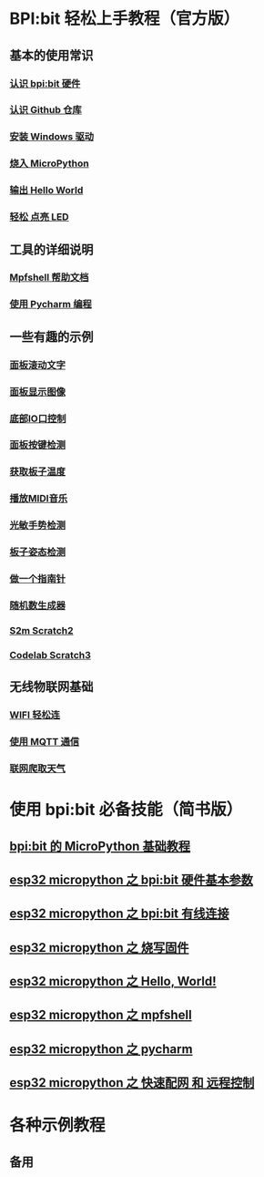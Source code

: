 
# BPI:bit 轻松上手教程（官方版）

## 基本的使用常识

### [认识 bpi:bit 硬件](https://github.com/BPI-STEAM/BPI-BIT-MicroPython/wiki/board_Introduction)

### [认识 Github 仓库](https://github.com/BPI-STEAM/BPI-BIT-MicroPython/wiki/get_developmentkit)

### [安装 Windows 驱动](https://github.com/BPI-STEAM/BPI-BIT-MicroPython/wiki/board_connect)

### [烧入 MicroPython ](https://github.com/BPI-STEAM/BPI-BIT-MicroPython/wiki/how_to_esp_pyflasher)

### [输出 Hello World](https://github.com/BPI-STEAM/BPI-BIT-MicroPython/wiki/helloworld)

### [轻松 点亮 LED](https://github.com/BPI-STEAM/BPI-BIT-MicroPython/wiki/light_many_leds)

## 工具的详细说明

### [Mpfshell 帮助文档](https://github.com/BPI-STEAM/BPI-BIT-MicroPython/wiki/mpfshell)

### [使用 Pycharm 编程](https://github.com/BPI-STEAM/BPI-BIT-MicroPython/wiki/pycharm)

## 一些有趣的示例

### [面板滚动文字](https://github.com/BPI-STEAM/BPI-BIT-MicroPython/wiki/how_to_scroll_text)

### [面板显示图像](https://github.com/BPI-STEAM/BPI-BIT-MicroPython/wiki/how_to_image)

### [底部IO口控制](https://github.com/BPI-STEAM/BPI-BIT-MicroPython/wiki/how_to_io)

### [面板按键检测](https://github.com/BPI-STEAM/BPI-BIT-MicroPython/wiki/how_to_button)

### [获取板子温度](https://github.com/BPI-STEAM/BPI-BIT-MicroPython/wiki/how_to_temperature)

### [播放MIDI音乐](https://github.com/BPI-STEAM/BPI-BIT-MicroPython/wiki/how_to_sound)

### [光敏手势检测](https://github.com/BPI-STEAM/BPI-BIT-MicroPython/wiki/how_to_light)

### [板子姿态检测](https://github.com/BPI-STEAM/BPI-BIT-MicroPython/wiki/how_to_accelerometer)

### [做一个指南针](https://github.com/BPI-STEAM/BPI-BIT-MicroPython/wiki/how_to_compass)

### [随机数生成器](https://github.com/BPI-STEAM/BPI-BIT-MicroPython/wiki/how_to_random)

### [S2m Scratch2](https://github.com/BPI-STEAM/BPI-BIT-MicroPython/wiki/how_to_s2m)

### [Codelab Scratch3](https://github.com/BPI-STEAM/BPI-BIT-MicroPython/wiki/how_to_codelab)

## 无线物联网基础

### [WIFI 轻松连](https://github.com/BPI-STEAM/BPI-BIT-MicroPython/wiki/how_to_wifi)

### [使用 MQTT 通信](https://github.com/BPI-STEAM/BPI-BIT-MicroPython/wiki/how_to_mqtt)

### [联网爬取天气](https://github.com/BPI-STEAM/BPI-BIT-MicroPython/wiki/how_to_drag-weather)

# 使用 bpi:bit 必备技能（简书版）

## [bpi:bit 的 MicroPython 基础教程](https://forum.banana-pi.org.cn/t/topic/3197)

## [esp32 micropython 之 bpi:bit 硬件基本参数](https://www.jianshu.com/p/cd9398bfb237)

## [esp32 micropython 之 bpi:bit 有线连接](https://www.jianshu.com/p/df5db0f5c10c)

## [esp32 micropython 之 烧写固件](https://www.jianshu.com/p/10a78c1976f1)

## [esp32 micropython 之 Hello, World!](https://www.jianshu.com/p/cb81438a986a)

## [esp32 micropython 之 mpfshell](https://www.jianshu.com/p/773aebfd40f7)

## [esp32 micropython 之 pycharm](https://www.jianshu.com/p/06baefe4af14)

## [esp32 micropython 之 快速配网 和 远程控制](https://www.jianshu.com/p/cf085ce1b402)

# 各种示例教程

## 备用